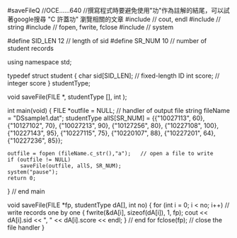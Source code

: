 #saveFileQ
//OCE......640
//撰寫程式時要避免使用"功"作為註解的結尾，可以試著google搜尋 "C 許蓋功" 瀏覽相關的文章
#include <iostream> // cout, endl
#include <string>   // string
#include <cstdio>   // fopen, fwrite, fclose
#include <cstdlib>  // system

#define SID_LEN	12  // length of sid
#define SR_NUM  10  // number of student records

using namespace std;

typedef struct student
{	char	sid[SID_LEN];   // fixed-length ID
	int		score;          // integer score
}	studentType;

void saveFile(FILE *, studentType [], int );

int main(void)
{   FILE        *outfile = NULL;    // handler of output file
	string      fileName = "DSsample1.dat";
	studentType allS[SR_NUM] = {{"10027113", 60}, {"10127102", 70}, {"10027213", 90}, {"10127256", 80}, {"10227108", 100},
                                {"10227143", 95}, {"10227115", 75}, {"10220107", 88}, {"10227201", 64}, {"10227236", 85}};

    outfile = fopen (fileName.c_str(),"a");   // open a file to write
    if (outfile != NULL)
        saveFile(outfile, allS, SR_NUM);
    system("pause");
    return 0;
}	// end main

void saveFile(FILE *fp, studentType dA[], int no)
{   for (int i = 0; i < no; i++)    // write records one by one
    {   fwrite(&dA[i], sizeof(dA[i]), 1, fp);
        cout << dA[i].sid << ", " << dA[i].score << endl;
    }   // end for
    fclose(fp); // close the file handler
}
